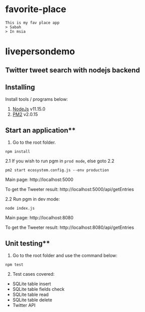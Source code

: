 # favorite-place

```
This is my fav place app
> Sabah
> In msia

```




# livepersondemo
##  Twitter tweet search with nodejs backend

## Installing
Install tools / programs below:
1. [NodeJs](https://nodejs.org/en/download/) v11.15.0
2. [PM2](https://www.npmjs.com/package/pm2) v2.0.15

## Start an application**
1. Go to the root folder. 
```
npm install
```


2.1 If you wish to run pgm in `prod mode`, else goto 2.2
```
pm2 start ecosystem.config.js --env production
```
Main page: http://localhost:5000

To get the Tweeter result: http://localhost:5000/api/getEntries



2.2 Run pgm in dev mode:
```
node index.js
```
Main page: http://localhost:8080

To get the Tweeter result: http://localhost:8080/api/getEntries



## Unit testing**
1. Go to the root folder and use the command below:
```
npm test
```
2. Test cases covered:
- SQLite table insert
- SQLite table fields check
- SQLite table read
- SQLite table delete
- Twitter API
